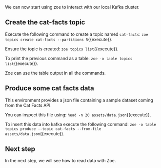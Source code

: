 We can now start using zoe to interact with our local Kafka cluster.

## Create the cat-facts topic

Execute the following command to create a topic named `cat-facts`: `zoe topics create cat-facts --partitions 5`{{execute}}.

Ensure the topic is created: `zoe topics list`{{execute}}.

To print the previous command as a table: `zoe -o table topics list`{{execute}}.

Zoe can use the table output in all the commands.

## Produce some cat facts data

This environment provides a json file containing a sample dataset coming from the Cat Facts API.

You can inspect this file using: `head -n 20 assets/data.json`{{execute}}.

To insert this data into kafka execute the following command: `zoe -o table topics produce --topic cat-facts --from-file assets/data.json`{{execute}}.

## Next step

In the next step, we will see how to read data with Zoe.
